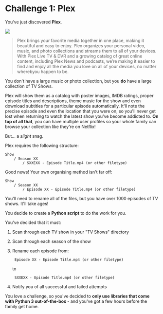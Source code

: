 
# Challenge 1: Plex

You've just discovered **Plex**.

![](https://zhf1943ap1t4f26r11i05c7l-wpengine.netdna-ssl.com/wp-content/uploads/2018/05/image-home-why-plex-1-7-1440x982.jpg)

> Plex brings your favorite media together in one place, making it beautiful and easy to enjoy. Plex organizes your personal video, music, and photo collections and streams them to all of your devices. With Plex Live TV & DVR and a growing catalog of great online content, including Plex News and podcasts, we’re making it easier to find and enjoy all the media you love on all of your devices, no matter wherebyou happen to be.

You don't have a large music or photo collection, but you **do** have a large collection of TV Shows.

Plex will show them as a catalog with poster images, IMDB ratings, proper episode titles and descriptions, theme music for the show and even download subtitles for a particular episode automatically. It'll note the precise episode and even the location that you were on, so you'll never get lost when returning to watch the latest show you've become addicted to. **On top of all that**, you can have multiple user profiles so your whole family can browse your collection like they're on Netflix! 

But... a *slight* snag.

Plex requires the following structure:

	Show
		/ Season XX
			/ SXXEXX - Episode Title.mp4 (or other filetype)


Good news! Your own organising method isn't far off:

	Show
		/ Season XX
			/ Episode XX - Episode Title.mp4 (or other filetype)


You'll need to rename all of the files, but you have over 1000 episodes of TV shows. It'll take ages!

You decide to create a **Python script** to do the work for you.

You've decided that it must:
1. Scan through each TV show in your "TV Shows" directory
2. Scan through each season of the show
3. Rename each episode from:

		Episode XX - Episode Title.mp4 (or other filetype)

	to

		SXXEXX - Episode Title.mp4 (or other filetype)

4. Notify you of all successful and failed attempts

You love a challenge, so you've decided to **only use libraries that come with Python 3 out-of-the-box** - and you've got a few hours before the family get home.
